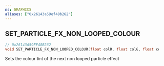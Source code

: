 ```yaml
---
ns: GRAPHICS
aliases: ["0x26143a59ef48b262"]
---
```

## SET_PARTICLE_FX_NON_LOOPED_COLOUR

```c
// 0x26143A59EF48B262
void SET_PARTICLE_FX_NON_LOOPED_COLOUR(float colR, float colG, float colB);
```

Sets the colour tint of the next non looped particle effect


